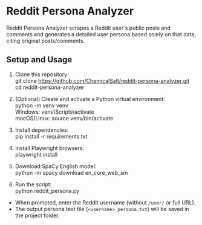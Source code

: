 # Reddit Persona Analyzer

 Reddit Persona Analyzer scrapes a Reddit user's public posts and comments and generates a detailed user persona based solely on that data, citing original posts/comments. 

## Setup and Usage

1. Clone this repository:  
git clone https://github.com/ChemicalSalt/reddit-persona-analyzer.git  
cd reddit-persona-analyzer

2. (Optional) Create and activate a Python virtual environment:  
python -m venv venv  
Windows: venv\Scripts\activate  
macOS/Linux: source venv/bin/activate

3. Install dependencies:  
pip install -r requirements.txt

4. Install Playwright browsers:  
playwright install

5. Download SpaCy English model:  
python -m spacy download en_core_web_sm

6. Run the script:  
python reddit_persona.py  
- When prompted, enter the Reddit username (without `/user/` or full URL).  
- The output persona text file (`<username>_persona.txt`) will be saved in the project folder.
